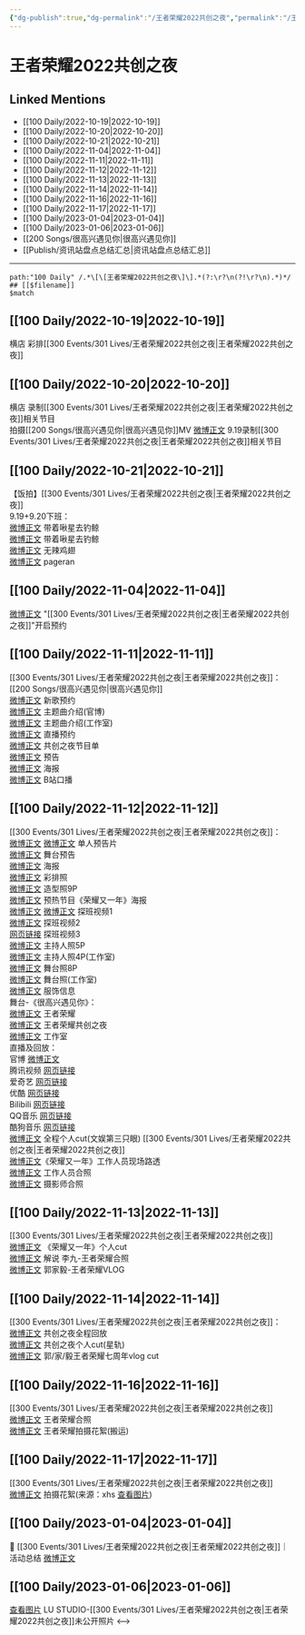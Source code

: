 ```yaml
---
{"dg-publish":true,"dg-permalink":"/王者荣耀2022共创之夜","permalink":"/王者荣耀2022共创之夜/","title":"王者荣耀2022共创之夜","tags":[null],"created":"2022-11-08T23:39:33.000+08:00","updated":"2023-04-11T12:56:45.000+08:00"}
---
```


# 王者荣耀2022共创之夜

## Linked Mentions
- [[100 Daily/2022-10-19\|2022-10-19]]
- [[100 Daily/2022-10-20\|2022-10-20]]
- [[100 Daily/2022-10-21\|2022-10-21]]
- [[100 Daily/2022-11-04\|2022-11-04]]
- [[100 Daily/2022-11-11\|2022-11-11]]
- [[100 Daily/2022-11-12\|2022-11-12]]
- [[100 Daily/2022-11-13\|2022-11-13]]
- [[100 Daily/2022-11-14\|2022-11-14]]
- [[100 Daily/2022-11-16\|2022-11-16]]
- [[100 Daily/2022-11-17\|2022-11-17]]
- [[100 Daily/2023-01-04\|2023-01-04]]
- [[100 Daily/2023-01-06\|2023-01-06]]
- [[200 Songs/很高兴遇见你\|很高兴遇见你]]
- [[Publish/资讯站盘点总结汇总\|资讯站盘点总结汇总]]


---

```expander
path:"100 Daily" /.*\[\[王者荣耀2022共创之夜\]\].*(?:\r?\n(?!\r?\n).*)*/
## [[$filename]]
$match
```
## [[100 Daily/2022-10-19\|2022-10-19]]
横店 彩排[[300 Events/301 Lives/王者荣耀2022共创之夜\|王者荣耀2022共创之夜]]
## [[100 Daily/2022-10-20\|2022-10-20]]
横店 录制[[300 Events/301 Lives/王者荣耀2022共创之夜\|王者荣耀2022共创之夜]]相关节目  
拍摄[[200 Songs/很高兴遇见你\|很高兴遇见你]]MV
[微博正文](http://weibo.com/3976461222/Mb8iecGoj) 9.19录制[[300 Events/301 Lives/王者荣耀2022共创之夜\|王者荣耀2022共创之夜]]相关节目

## [[100 Daily/2022-10-21\|2022-10-21]]
【饭拍】[[300 Events/301 Lives/王者荣耀2022共创之夜\|王者荣耀2022共创之夜]]  
9.19+9.20下班：  
[微博正文](http://weibo.com/3246571812/MbfizhhxB) 带着啾星去钓鲸  
[微博正文](http://weibo.com/3246571812/Mbnyz5JJl) 带着啾星去钓鲸  
[微博正文](http://weibo.com/7495641082/MbfraF6aV) 无辣鸡翅  
[微博正文](http://weibo.com/7633014126/MbkytCtqA) pageran

## [[100 Daily/2022-11-04\|2022-11-04]]
[微博正文](http://weibo.com/6466290670/MdrzyFMzJ) "[[300 Events/301 Lives/王者荣耀2022共创之夜\|王者荣耀2022共创之夜]]"开启预约
## [[100 Daily/2022-11-11\|2022-11-11]]
[[300 Events/301 Lives/王者荣耀2022共创之夜\|王者荣耀2022共创之夜]]：[[200 Songs/很高兴遇见你\|很高兴遇见你]]  
[微博正文](https://m.weibo.cn/2169129705/4834573722059866) 新歌预约  
[微博正文](http://weibo.com/5698023579/Mevdv0oH3) 主题曲介绍(官博)  
[微博正文](http://weibo.com/7478855230/MevrLoFrr) 主题曲介绍(工作室)  
[微博正文](https://weibo.com/5698023579/MezgOyvj8) 直播预约  
[微博正文](http://weibo.com/5698023579/MezldgNkk) 共创之夜节目单  
[微博正文](http://weibo.com/7712820124/Mezz93Ak7) 预告  
[微博正文](http://weibo.com/7712820124/MezJ6jlfp) 海报  
[微博正文](http://weibo.com/6466290670/MezWNitNf) B站口播
## [[100 Daily/2022-11-12\|2022-11-12]]
[[300 Events/301 Lives/王者荣耀2022共创之夜\|王者荣耀2022共创之夜]]：  
[微博正文](https://weibo.com/5698023579/MeErOyrRQ) [微博正文](https://weibo.com/7478855230/MeG17yOqX) 单人预告片  
[微博正文](https://weibo.com/5698023579/MeGNWA1Nt) 舞台预告  
[微博正文](https://weibo.com/5698023579/MeEDZsZBU) 海报  
[微博正文](http://weibo.com/7478855230/MeGpUq6VY) 彩排照  
[微博正文](http://weibo.com/7478855230/MeGXqnsQD) 造型照9P  
[微博正文](https://weibo.com/6466290670/MeFuAjThC) 预热节目《荣耀又一年》海报  
[微博正文](https://weibo.com/2609737945/MeG1fi6Rc) [微博正文](https://weibo.com/7712820124/MeGHrzaQB) 探班视频1  
[微博正文](http://weibo.com/2976740261/MeHmyvaMJ) 探班视频2  
[网页链接](https://weibo.cn/sinaurl?u=https%3A%2F%2Fm.bilibili.com%2Fvideo%2FBV1iW4y1s7AM) 探班视频3  
[微博正文](http://weibo.com/7712820124/MeInmtM2V) 主持人照5P  
[微博正文](https://m.weibo.cn/7478855230/4835113085700722) 主持人照4P(工作室)  
[微博正文](https://weibo.com/7712820124/MeIstxuA2) 舞台照8P  
[微博正文](http://weibo.com/7478855230/MeIME2Ri1) 舞台照(工作室)  
[微博正文](http://weibo.com/7710473200/MeItknPKh) 服饰信息  
舞台-《很高兴遇见你》：  
[微博正文](http://weibo.com/5698023579/MeIqc2ozb) 王者荣耀  
[微博正文](http://weibo.com/7712820124/MeIrkmYcV) 王者荣耀共创之夜  
[微博正文](http://weibo.com/7478855230/MeItRhnZ6) 工作室  
直播及回放：  
官博 [微博正文](http://weibo.com/5698023579/MezgOyvj8)  
腾讯视频 [网页链接](https://weibo.cn/sinaurl?u=https%3A%2F%2Fv.qq.com%2Flive%2Fp%2Fnewtopic%2F240046%2Fpreview_h5.html%3Fdata_key%3DMWI3alBoSVBGOFJEUUVmWUJJanNjdysx%26version%3D2%26url_from%3Dshare%26second_share%3D0%26share_from%3Dcopy)  
爱奇艺 [网页链接](https://weibo.cn/sinaurl?u=https%3A%2F%2Fm-live.iqiyi.com%2Fs%2F1uuztj40s5bO16sbom4sj0.html%3Fsocial_platform%3Dlink%26p1%3D2_22_221)  
优酷 [网页链接](https://weibo.cn/sinaurl?u=https%3A%2F%2Fvku.youku.com%2Flive%2Filproom%3Fid%3D8145239%26sharekey%3D934b3be9fb58e7b4e260ac6500e6e6378)  
Bilibili [网页链接](https://weibo.cn/sinaurl?u=https%3A%2F%2Fb23.tv%2FY892tHD)  
QQ音乐 [网页链接](https://weibo.cn/sinaurl?u=https%3A%2F%2Fc.y.qq.com%2Fbase%2Ffcgi-bin%2Fu%3F__%3DSFs48EX2dWOS)  
酷狗音乐 [网页链接](https://weibo.cn/sinaurl?u=https%3A%2F%2Fmfanxing.kugou.com%2Fcterm%2Fprogram_subject%2Fm%2Fviews%2Findex.html%2F8220%3Fh5inx5%3D1%26source%3D1)  
[微博正文](https://m.weibo.cn/1371117067/4835116872895755) 全程个人cut(文娱第三只眼)
[[300 Events/301 Lives/王者荣耀2022共创之夜\|王者荣耀2022共创之夜]]  
[微博正文](http://weibo.com/2201953551/MeGlfckCK)《荣耀又一年》工作人员现场路透  
[微博正文](http://weibo.com/2976740261/MeGyysygc) 工作人员合照  
[微博正文](http://weibo.com/1682006123/MeHe7qDqS) 摄影师合照
## [[100 Daily/2022-11-13\|2022-11-13]]
[[300 Events/301 Lives/王者荣耀2022共创之夜\|王者荣耀2022共创之夜]]  
[微博正文](https://weibo.com/6466290670/MeQqHsunL) 《荣耀又一年》个人cut  
[微博正文](http://weibo.com/5687445105/MeJd1k7MB) 解说 李九-王者荣耀合照  
[微博正文](https://weibo.com/2609737945/MePqkF1LA) 郭家毅-王者荣耀VLOG
## [[100 Daily/2022-11-14\|2022-11-14]]
[[300 Events/301 Lives/王者荣耀2022共创之夜\|王者荣耀2022共创之夜]]：  
[微博正文](http://weibo.com/7712820124/MeXLeenop) 共创之夜全程回放  
[微博正文](https://weibo.com/6466290670/Mf0ZUzG9Q) 共创之夜个人cut(星轨)  
[微博正文](https://weibo.com/6466290670/MeXdm9A8j) 郭/家/毅王者荣耀七周年vlog cut
## [[100 Daily/2022-11-16\|2022-11-16]]
[[300 Events/301 Lives/王者荣耀2022共创之夜\|王者荣耀2022共创之夜]]  
[微博正文](http://weibo.com/7723960732/MfhcZCkkX) 王者荣耀合照  
[微博正文](https://weibo.com/2891278372/MfkiD9nlu) 王者荣耀拍摄花絮(搬运)

## [[100 Daily/2022-11-17\|2022-11-17]]
[[300 Events/301 Lives/王者荣耀2022共创之夜\|王者荣耀2022共创之夜]]  
[微博正文](https://m.weibo.cn/2891278372/4836910565957314) 拍摄花絮(来源：xhs [查看图片](https://wx2.sinaimg.cn/large/0088n2Pggy1h88ixedntij30tz0zzn0g.jpg))
## [[100 Daily/2023-01-04\|2023-01-04]]
🌟 [[300 Events/301 Lives/王者荣耀2022共创之夜\|王者荣耀2022共创之夜]]｜活动总结 [微博正文](https://m.weibo.cn/6466290670/4854246632326538)
## [[100 Daily/2023-01-06\|2023-01-06]]
[查看图片](https://wx4.sinaimg.cn/large/0088n2Pggy1h9ubklu6x1j30qk1b8qia.jpg) LU STUDIO-[[300 Events/301 Lives/王者荣耀2022共创之夜\|王者荣耀2022共创之夜]]未公开照片
<-->
